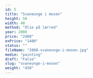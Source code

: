 ```yaml
---
id: 5
title: "Svaneunge i mosen"
height: 50
width: 40
method: "Olie på lærred"
year: 2008
price: "2400"
exPrice: "1400"
status: ""
fileName: "2008-svaneunge-i-mosen.jpg"
medie: "painting"
draft: "False"
slug: "svaneunge-i-mosen"
weight: "450"
---
```

